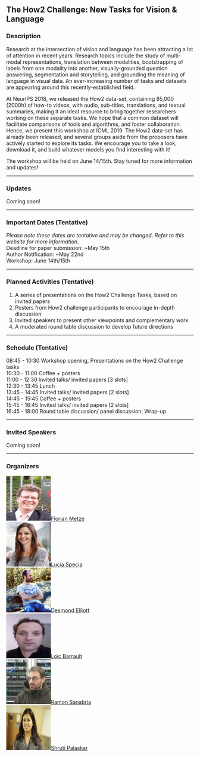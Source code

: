 ## The How2 Challenge: New Tasks for Vision & Language 

### Description
Research at the intersection of vision and language has been attracting a lot of attention in recent years. Research topics include the study of multi-modal representations, translation between modalities, bootstrapping of labels from one modality into another, visually-grounded question answering, segmentation and storytelling, and grounding the meaning of language in visual data. An ever-increasing number of tasks and datasets are appearing around this
recently-established field.

At NeurIPS 2018, we released the How2 data-set, containing 85,000 (2000h) of how-to videos, with audio, sub-titles, translations, and textual summaries, making it an ideal resource to bring together researchers working on these separate tasks. We hope that a common dataset will facilitate comparisons of tools and algorithms, and foster collaboration. Hence, we present this workshop at ICML 2019. The How2 data-set has already been released, and several groups aside from the proposers have actively started to explore its tasks. We encourage you to take a look, download it, and build whatever models you find interesting with it!

The workshop will be held on June 14/15th. Stay tuned for more information and updates!

* * *

### Updates
Coming soon!

* * *

### Important Dates (Tentative)
*Please note these dates are tentative and may be changed. 
Refer to this website for more information.*    
Deadline for paper submission: ~May 15th  
Author Notification: ~May 22nd  
Workshop: June 14th/15th  

* * *

### Planned Activities (Tentative)
1. A series of presentations on the How2 Challenge Tasks, based on invited papers  
2. Posters from How2 challenge participants to encourage in-depth discussion  
3. Invited speakers to present other viewpoints and complementary work  
4. A moderated round table discussion to develop future directions  

* * *

### Schedule (Tentative)
 08:45 - 10:30     Workshop opening, Presentations on the How2 Challenge tasks   
 10:30 - 11:00     Coffee + posters                                              
 11:00 - 12:30     Invited talks/ invited papers [3 slots]                       
 12:30 - 13:45     Lunch                                                         
 13:45 - 14:45     Invited talks/ invited papers [2 slots]                       
 14:45 - 15:45     Coffee + posters                                              
 15:45 - 16:45     Invited talks/ invited papers [2 slots]                       
 16:45 - 18:00     Round table discussion/ panel discussion; Wrap-up             

* * *

### Invited Speakers
Coming soon!

* * *

### Organizers
<img src="imgs/florian.jpg" style="width:120px;height:120px;">[Florian Metze](http://www.cs.cmu.edu/~fmetze/interACT/Home.html)    
<img src="imgs/lucia.jpg" style="width:120px;height:120px;">[Lucia Specia](http://staffwww.dcs.shef.ac.uk/people/L.Specia/)    
<img src="imgs/des.jpg" style="width:120px;height:120px;">[Desmond Elliott](https://elliottd.github.io)    
<img src="imgs/loic.jpeg" style="width:120px;height:120px;">[Loïc Barrault](https://scholar.google.fr/citations?user=i4IBjw4AAAAJ&hl=fr&oi=ao)    
<img src="imgs/ramon.jpeg" style="width:120px;height:120px;">[Ramon Sanabria](https://scholar.google.com/citations?user=hoE7_YcAAAAJ)    
<img src="imgs/shruti.png" style="width:120px;height:120px;">[Shruti Palaskar](https://shrutijpalaskar.github.io)  



